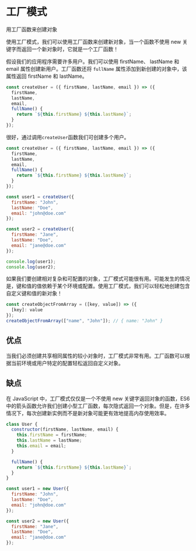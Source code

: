 # 工厂模式
用工厂函数来创建对象

使用工厂模式，我们可以使用工厂函数来创建新对象，当一个函数不使用 new 关键字而返回一个新对象时，它就是一个工厂函数！

假设我们的应用程序需要许多用户。我们可以使用 firstName、 lastName 和 email 属性创建新用户。工厂函数还将 `fullName` 属性添加到新创建的对象中，该属性返回 firstName 和 lastName。
```js
const createUser = ({ firstName, lastName, email }) => ({
  firstName,
  lastName,
  email,
  fullName() {
    return `${this.firstName} ${this.lastName}`;
  }
});
```
很好，通过调用`createUser`函数我们可创建多个用户。

```js
const createUser = ({ firstName, lastName, email }) => ({
  firstName,
  lastName,
  email,
  fullName() {
    return `${this.firstName} ${this.lastName}`;
  }
});

const user1 = createUser({
  firstName: "John",
  lastName: "Doe",
  email: "john@doe.com"
});

const user2 = createUser({
  firstName: "Jane",
  lastName: "Doe",
  email: "jane@doe.com"
});

console.log(user1);
console.log(user2);
```

如果我们要创建相对复杂和可配置的对象，工厂模式可能很有用。可能发生的情况是，键和值的值依赖于某个环境或配置。使用工厂模式，我们可以轻松地创建包含自定义键和值的新对象！
```js
const createObjectFromArray = ([key, value]) => ({
  [key]: value
});
createObjectFromArray(["name", "John"]); // { name: "John" }
```

## 优点
当我们必须创建共享相同属性的较小对象时，工厂模式非常有用。工厂函数可以根据当前环境或用户特定的配置轻松返回自定义对象。

## 缺点

在 JavaScript 中，工厂模式仅仅是一个不使用 new 关键字返回对象的函数，ES6中的箭头函数允许我们创建小型工厂函数，每次隐式返回一个对象。但是，在许多情况下，每次创建新实例而不是新对象可能更有效地提高内存使用效率。
```js
class User {
  constructor(firstName, lastName, email) {
    this.firstName = firstName;
    this.lastName = lastName;
    this.email = email;
  }

  fullName() {
    return `${this.firstName} ${this.lastName}`;
  }
}

const user1 = new User({
  firstName: "John",
  lastName: "Doe",
  email: "john@doe.com"
});

const user2 = new User({
  firstName: "Jane",
  lastName: "Doe",
  email: "jane@doe.com"
});
```

